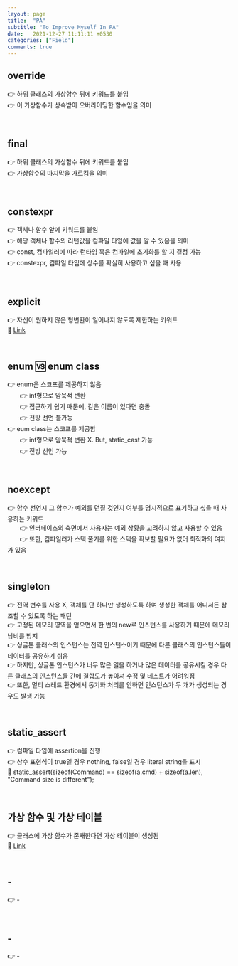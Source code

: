 ```yaml
---
layout: page
title:  "PA"
subtitle: "To Improve Myself In PA"
date:   2021-12-27 11:11:11 +0530
categories: ["Field"]
comments: true
---
```

## override
👉 하위 클래스의 가상함수 뒤에 키워드를 붙임  
👉 이 가상함수가 상속받아 오버라이딩한 함수임을 의미  

<br>

## final
👉 하위 클래스의 가상함수 뒤에 키워드를 붙임  
👉 가상함수의 마지막을 가르킴을 의미  

<br>

## constexpr
👉 객체나 함수 앞에 키워드를 붙임  
👉 해당 객체나 함수의 리턴값을 컴파일 타임에 값을 알 수 있음을 의미    
👉 const, 컴파일러에 따라 런타임 혹은 컴파일에 초기화를 할 지 결정 가능  
👉 constexpr, 컴파일 타임에 상수를 확실히 사용하고 싶을 때 사용  

<br>

## explicit
👉 자신이 원하지 않은 형변환이 일어나지 않도록 제한하는 키워드  
👋 [Link][Link1]  

<br>

## enum 🆚 enum class
👉 enum은 스코프를 제공하지 않음  
　　👉 int형으로 암묵적 변환  
　　👉 접근하기 쉽기 때문에, 같은 이름이 있다면 충돌  
　　👉 전방 선언 불가능  
👉 eum class는 스코프를 제공함  
　　👉 int형으로 암묵적 변환 X. But, static_cast 가능  
　　👉 전방 선언 가능  

<br>

## noexcept
👉 함수 선언시 그 함수가 예외를 던질 것인지 여부를 명시적으로 표기하고 싶을 때 사용하는 키워드  
　　👉 인터페이스의 측면에서 사용자는 예외 상황을 고려하지 않고 사용할 수 있음  
　　👉 또한, 컴파일러가 스택 풀기를 위한 스택을 확보할 필요가 없어 최적화의 여지가 있음  

<br>

## singleton
👉 전역 변수를 사용 X, 객체를 단 하나만 생성하도록 하여 생성한 객체를 어디서든 참조할 수 있도록 하는 패턴  
👉 고정된 메모리 영역을 얻으면서 한 번의 new로 인스턴스를 사용하기 때문에 메모리 낭비를 방지  
👉 싱글톤 클래스의 인스턴스는 전역 인스턴스이기 때문에 다른 클래스의 인스턴스들이 데이터를 공유하기 쉬움  
👉 하지만, 싱글톤 인스턴스가 너무 많은 일을 하거나 많은 데이터를 공유시킬 경우 다른 클래스의 인스턴스들 간에 결합도가 높아져 수정 및 테스트가 어려워짐  
👉 또한, 멀티 스레드 환경에서 동기화 처리를 안하면 인스턴스가 두 개가 생성되는 경우도 발생 가능  

<br>

## static_assert
👉 컴파일 타임에 assertion을 진행  
👉 상수 표현식이 true일 경우 nothing, false일 경우 literal string을 표시  
👋 static_assert(sizeof(Command) == sizeof(a.cmd) + sizeof(a.len), "Command size is different");  

<br>

## 가상 함수 및 가상 테이블
👉 클래스에 가상 함수가 존재한다면 가상 테이블이 생성됨  
👋 [Link][Link2]  

<br>

## -
👉 -  

<br>

## -
👉 -  

<br>
<br>

<script src="https://utteranc.es/client.js"
        repo="DCherish/DCherish.github.io"
        issue-term="pathname"
        theme="boxy-light"
        crossorigin="anonymous"
        async>
</script>

[Link1]: https://dydtjr1128.github.io/cpp/2019/07/13/Cpp-explicit-keyowrd.html
[Link2]: https://musket-ade.tistory.com/entry/C-%EA%B0%80%EC%83%81%ED%95%A8%EC%88%98-%ED%85%8C%EC%9D%B4%EB%B8%94-V-Table
